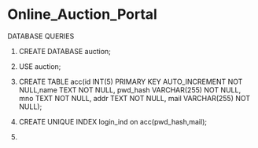# Online_Auction_Portal

DATABASE QUERIES 
1. CREATE DATABASE auction;
 
2. USE auction;

3. CREATE TABLE acc(id INT(5) PRIMARY KEY AUTO_INCREMENT NOT NULL,name TEXT NOT NULL, pwd_hash VARCHAR(255) NOT NULL, mno TEXT NOT NULL, addr TEXT NOT NULL, mail VARCHAR(255) NOT NULL);

4. CREATE UNIQUE INDEX login_ind on acc(pwd_hash,mail);

5. 
